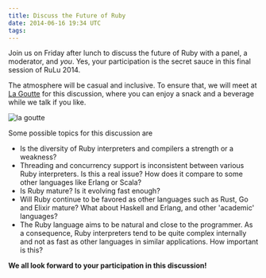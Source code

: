 ```yaml
---
title: Discuss the Future of Ruby
date: 2014-06-16 19:34 UTC
tags:
---
```


Join us on Friday after lunch to discuss the future of Ruby with a panel, a
moderator, and *you*. Yes, your participation is the secret sauce in this final
session of RuLu 2014.

The atmosphere will be casual and inclusive. To ensure that, we will meet at
[La Goutte](http://comptoir-lagoutte.com/) for this discussion, where you can
enjoy a snack and a beverage while we talk if you like.

![la goutte](/img/la-goutte.jpg 'la goutte cafe')

Some possible topics for this discussion are

* Is the diversity of Ruby interpreters and compilers a strength or a weakness?
* Threading and concurrency support is inconsistent between various Ruby interpreters. Is this a real issue? How does it compare to some other languages like Erlang or Scala?
* Is Ruby mature? Is it evolving fast enough?
* Will Ruby continue to be favored as other languages such as Rust, Go and Elixir mature? What about Haskell and Erlang, and other 'academic' languages?
* The Ruby language aims to be natural and close to the programmer. As a consequence, Ruby interpreters tend to be quite complex internally and not as fast as  other languages in similar applications. How important is this?

**We all look forward to your participation in this discussion!**

